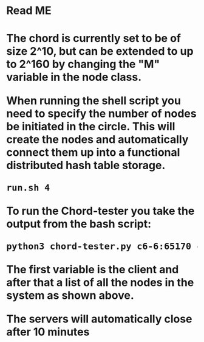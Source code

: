 <h1>Read ME<h1>

The chord is currently set to be of size 2^10, but can be extended to up to 2^160 by changing the "M" variable in the node class.

When running the shell script you need to specify the number of nodes be initiated in the circle. This will create the nodes and automatically connect them up into a functional distributed hash table storage.
```bash
run.sh 4
```
To run the Chord-tester you take the output from the bash script:
```bash
python3 chord-tester.py c6-6:65170 c6-6:65170 c11-12:60459 ....
```
The first variable is the client and after that a list of all the nodes in the system as shown above.
<p>The servers will automatically close after 10 minutes</p>

